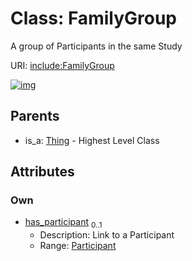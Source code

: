 
# Class: FamilyGroup


A group of Participants in the same Study

URI: [include:FamilyGroup](https://w3id.org/include/FamilyGroup)


[![img](https://yuml.me/diagram/nofunky;dir:TB/class/[Thing],[Participant],[Participant]<has_participant%200..1-++[FamilyGroup],[Thing]^-[FamilyGroup])](https://yuml.me/diagram/nofunky;dir:TB/class/[Thing],[Participant],[Participant]<has_participant%200..1-++[FamilyGroup],[Thing]^-[FamilyGroup])

## Parents

 *  is_a: [Thing](Thing.md) - Highest Level Class

## Attributes


### Own

 * [has_participant](has_participant.md)  <sub>0..1</sub>
     * Description: Link to a Participant
     * Range: [Participant](Participant.md)
